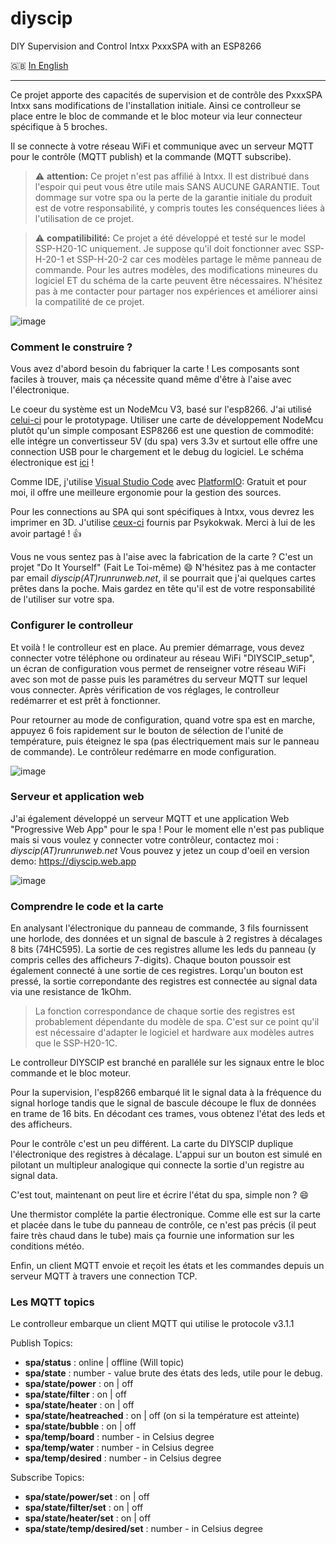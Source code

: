 # diyscip
DIY Supervision and Control Intxx PxxxSPA with an ESP8266

:uk: [In English](https://github.com/YorffoeG/diyscip/blob/master/README.md)

---

Ce projet apporte des capacités de supervision et de contrôle des PxxxSPA Intxx sans modifications de l'installation initiale. Ainsi ce controlleur se place entre le bloc de commande et le bloc moteur via leur connecteur spécifique à 5 broches.

Il se connecte à votre réseau WiFi et communique avec un serveur MQTT pour le contrôle (MQTT publish) et la commande (MQTT subscribe).


> :warning: **attention:** Ce projet n'est pas affilié à Intxx. Il est distribué dans l'espoir qui peut vous être utile mais SANS AUCUNE GARANTIE. Tout dommage sur votre spa ou la perte de la garantie initiale du produit est de votre responsabilité, y compris toutes les conséquences liées à l'utilisation de ce projet.

> :warning: **compatilibilité:** Ce projet a été développé et testé sur le model SSP-H20-1C uniquement. Je suppose qu'il doit fonctionner avec SSP-H-20-1 et SSP-H-20-2 car ces modèles partage le même panneau de commande. Pour les autres modèles, des modifications mineures du logiciel ET du schéma de la carte peuvent être nécessaires. N'hésitez pas à me contacter pour partager nos expériences et améliorer ainsi la compatilité de ce projet.


![image](https://github.com/YorffoeG/diyscip/blob/master/docs/controller_1.jpg)

### Comment le construire ?
Vous avez d'abord besoin du fabriquer la carte ! Les composants sont faciles à trouver, mais ça nécessite quand même d'être à l'aise avec l'électronique.

Le coeur du système est un NodeMcu V3, basé sur l'esp8266. J'ai utilisé [celui-ci](https://www.amazon.fr/dp/B06Y1ZPNMS) pour le prototypage. Utiliser une carte de développement NodeMcu plutôt qu'un simple composant ESP8266 est une question de commodité: elle intégre un convertisseur 5V (du spa) vers 3.3v et surtout elle offre une connection USB pour le chargement et le debug du logiciel. Le schéma électronique est [ici](https://github.com/YorffoeG/diyscip/blob/master/docs/schematic.jpg) !

Comme IDE, j'utilise [Visual Studio Code](https://code.visualstudio.com/) avec [PlatformIO](https://platformio.org/): Gratuit et pour moi, il offre une meilleure ergonomie pour la gestion des sources.

Pour les connections au SPA qui sont spécifiques à Intxx, vous devrez les imprimer en 3D. J'utilise [ceux-ci](https://www.thingiverse.com/thing:4130911) fournis par Psykokwak. Merci à lui de les avoir partagé ! :+1:


Vous ne vous sentez pas à l'aise avec la fabrication de la carte ? C'est un projet "Do It Yourself" (Fait Le Toi-même) :smile: N'hésitez pas à me contacter par email _diyscip(AT)runrunweb.net_, il se pourrait que j'ai quelques cartes prêtes dans la poche. Mais gardez en tête qu'il est de votre responsabilité de l'utiliser sur votre spa.

### Configurer le controlleur
Et voilà ! le controlleur est en place. Au premier démarrage, vous devez connecter votre téléphone ou ordinateur au réseau WiFi "DIYSCIP_setup", un écran de configuration vous permet de renseigner votre réseau WiFi avec son mot de passe puis les paramétres du serveur MQTT sur lequel vous connecter. Après vérification de vos réglages, le controlleur redémarrer et est prêt à fonctionner.

Pour retourner au mode de configuration, quand votre spa est en marche, appuyez 6 fois rapidement sur le bouton de sélection de l'unité de température, puis éteignez le spa (pas électriquement mais sur le panneau de commande). Le contrôleur redémarre en mode configuration.

![image](https://github.com/YorffoeG/diyscip/blob/master/docs/DIYSCIP_settings.jpg)


### Serveur et application web
J'ai également développé un serveur MQTT et une application Web "Progressive Web App" pour le spa ! Pour le moment elle n'est pas publique mais si vous voulez y connecter votre contrôleur, contactez moi :  _diyscip(AT)runrunweb.net_
Vous pouvez y jetez un coup d'oeil en version demo: https://diyscip.web.app

![image](https://github.com/YorffoeG/diyscip/blob/master/docs/frontend_app.jpg)

### Comprendre le code et la carte
En analysant l'électronique du panneau de commande, 3 fils fournissent une horlode, des données et un signal de bascule à 2 registres à décalages 8 bits (74HC595). La sortie de ces registres allume les leds du panneau (y compris celles des afficheurs 7-digits). Chaque bouton poussoir est également connecté à une sortie de ces registres. Lorqu'un bouton est pressé, la sortie correpondante des registres est connectée au signal data via une resistance de 1kOhm.

> La fonction correspondance de chaque sortie des registres est probablement dépendante du modèle de spa. C'est sur ce point qu'il est nécessaire d'adapter le logiciel et hardware aux modèles autres que le SSP-H20-1C.

Le controlleur DIYSCIP est branché en paralléle sur les signaux entre le bloc commande et le bloc moteur.

Pour la supervision, l'esp8266 embarqué lit le signal data à la fréquence du signal horloge tandis que le signal de bascule découpe le flux de données en trame de 16 bits. En décodant ces trames, vous obtenez l'état des leds et des afficheurs.

Pour le contrôle c'est un peu différent. La carte du DIYSCIP duplique l'électronique des registres à décalage. L'appui sur un bouton est simulé en pilotant un multipleur analogique qui connecte la sortie d'un registre au signal data.

C'est tout, maintenant on peut lire et écrire l'état du spa, simple non ? :smile:

Une thermistor compléte la partie électronique. Comme elle est sur la carte et placée dans le tube du panneau de contrôle, ce n'est pas précis (il peut faire très chaud dans le tube) mais ça fournie une information sur les conditions météo.

Enfin, un client MQTT envoie et reçoit les états et les commandes depuis un serveur MQTT à travers une connection TCP.


### Les MQTT topics
Le controlleur embarque un client MQTT qui utilise le protocole v3.1.1

Publish Topics:
- **spa/status** :  online | offline (Will topic)
- **spa/state** : number - value brute des états des leds, utile pour le debug.
- **spa/state/power**  :  on | off
- **spa/state/filter** : on | off
- **spa/state/heater** : on | off
- **spa/state/heatreached** : on | off (on si la température est atteinte)
- **spa/state/bubble** : on | off
- **spa/temp/board** : number - in Celsius degree
- **spa/temp/water** : number - in Celsius degree
- **spa/temp/desired** : number - in Celsius degree

Subscribe Topics:
- **spa/state/power/set** : on | off
- **spa/state/filter/set** : on | off
- **spa/state/heater/set** : on | off
- **spa/state/temp/desired/set** : number - in Celsius degree
